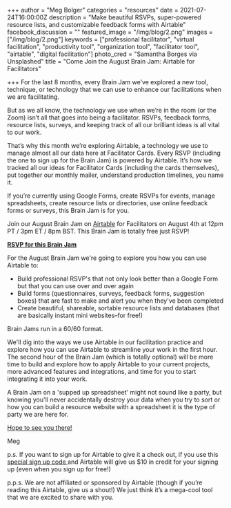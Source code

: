 +++
author = "Meg Bolger"
categories = "resources"
date = 2021-07-24T16:00:00Z
description = "Make beautiful RSVPs, super-powered resource lists, and customizable feedback forms with Airtable"
facebook_discussion = ""
featured_image = "/img/blog/2.png"
images = ["/img/blog/2.png"]
keywords = ["professional facilitator", "virtual facilitation", "productivity tool", "organization tool", "facilitator tool", "airtable", "digital facilitation"]
photo_cred = "Samantha Borges via Unsplashed"
title = "Come Join the August Brain Jam: Airtable for Facilitators"

+++
For the last 8 months, every Brain Jam we’ve explored a new tool, technique, or technology that we can use to enhance our facilitations when we are facilitating.

But as we all know, the technology we use when we’re in the room (or the Zoom) isn’t all that goes into being a facilitator. RSVPs, feedback forms, resource lists, surveys, and keeping track of all our brilliant ideas is all vital to our work.

That’s why this month we’re exploring Airtable, a technology we use to manage almost all our data here at Facilitator Cards. Every RSVP (including the one to sign up for the Brain Jam) is powered by Airtable. It’s how we tracked all our ideas for Facilitator Cards (including the cards themselves), put together our monthly mailer, understand production timelines, you name it.

If you’re currently using Google Forms, create RSVPs for events, manage spreadsheets, create resource lists or directories, use online feedback forms or surveys, this Brain Jam is for you.

Join our August Brain Jam on [Airtable](https://airtable.com/) for Facilitators on August 4th at 12pm PT / 3pm ET / 8pm BST. This Brain Jam is totally free just RSVP!

[**RSVP for this Brain Jam**](https://airtable.com/shryTZVY7ieydXSAy)

For the August Brain Jam we're going to explore you how you can use Airtable to:

* Build professional RSVP's that not only look better than a Google Form but that you can use over and over again
* Build forms (questionnaires, surveys, feedback forms, suggestion boxes) that are fast to make and alert you when they've been completed
* Create beautiful, shareable, sortable resource lists and databases (that are basically instant mini websites–for free!)

Brain Jams run in a 60/60 format.

We'll dig into the ways we use Airtable in our facilitation practice and explore how you can use Airtable to streamline your work in the first hour. The second hour of the Brain Jam (which is totally optional) will be more time to build and explore how to apply Airtable to your current projects, more advanced features and integrations, and time for you to start integrating it into your work.

A Brain Jam on a 'supped up spreadsheet' might not sound like a party, but knowing you'll never accidentally destroy your data when you try to sort or how you can build a resource website with a spreadsheet it is the type of party we are here for.

​[Hope to see you there!](https://airtable.com/shryTZVY7ieydXSAy)​

Meg

p.s. If you want to sign up for Airtable to give it a check out, if you use this[ special sign up code ](https://airtable.com/invite/r/SfqPiwTs)and Airtable will give us $10 in credit for your signing up (even when you sign up for free!)

p.p.s. We are not affiliated or sponsored by Airtable (though if you’re reading this Airtable, give us a shout!) We just think it’s a mega-cool tool that we are excited to share with you.